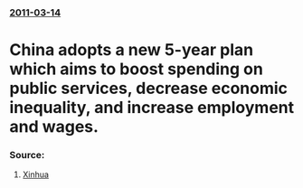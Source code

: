 ### [2011-03-14](/news/2011/03/14/index.md)

# China adopts a new 5-year plan which aims to boost spending on public services, decrease economic inequality, and increase employment and wages. 




### Source:

1. [Xinhua](http://news.xinhuanet.com/english2010/china/2011-03/14/c_13777814.htm)
